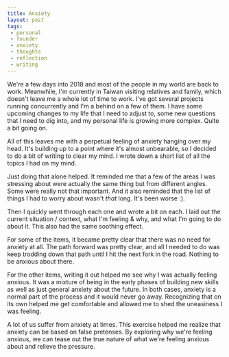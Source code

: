 ```yaml
---
title: Anxiety
layout: post
tags: 
 - personal
 - founder
 - anxiety
 - thoughts
 - reflection
 - writing
---
```


We're a few days into 2018 and most of the people in my world are back to work. Meanwhile, I'm currently in Taiwan visiting relatives and family, which doesn't leave me a whole lot of time to work. I've got several projects running concurrently and I'm a behind on a few of them. I have some upcoming changes to my life that I need to adjust to, some new questions that I need to dig into, and my personal life is growing more complex. Quite a bit going on. 

All of this leaves me with a perpetual feeling of anxiety hanging over my head. It's building up to a point where it's almost unbearable, so I decided to do a bit of writing to clear my mind. I wrote down a short list of all the topics I had on my mind. 

Just doing that alone helped. It reminded me that a few of the areas I was stressing about were actually the same thing but from different angles. Some were really not that important. And it also reminded that the list of things I had to worry about wasn't *that* long. It's been worse :). 

Then I quickly went through each one and wrote a bit on each. I laid out the current situation / context, what I'm feeling & why, and what I'm going to do about it. This also had the same soothing effect. 

For some of the items, it became pretty clear that there was no need for anxiety at all. The path forward was pretty clear, and all I needed to do was keep trodding down that path until I hit the next fork in the road. Nothing to be anxious about there. 

For the other items, writing it out helped me see why I was actually feeling anxious. It was a mixture of being in the early phases of building new skills as well as just general anxiety about the future. In both cases, anxiety is a normal part of the process and it would never go away. Recognizing that on its own helped me get comfortable and allowed me to shed the uneasiness I was feeling. 

A lot of us suffer from anxiety at times. This exercise helped me realize that anxiety can be based on false pretenses. By exploring why we're feeling anxious, we can tease out the true nature of what we're feeling anxious about and relieve the pressure. 